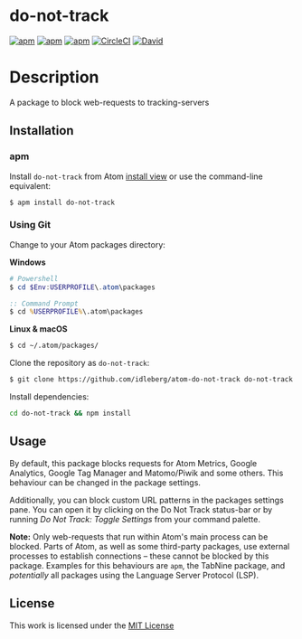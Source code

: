 # do-not-track

[![apm](https://flat.badgen.net/apm/license/do-not-track)](https://atom.io/packages/do-not-track)
[![apm](https://flat.badgen.net/apm/v/do-not-track)](https://atom.io/packages/do-not-track)
[![apm](https://flat.badgen.net/apm/dl/do-not-track)](https://atom.io/packages/do-not-track)
[![CircleCI](https://flat.badgen.net/circleci/github/idleberg/atom-do-not-track)](https://circleci.com/gh/idleberg/atom-do-not-track)
[![David](https://flat.badgen.net/david/dep/idleberg/atom-do-not-track)](https://david-dm.org/idleberg/atom-do-not-track)


# Description

A package to block web-requests to tracking-servers

## Installation

### apm

Install `do-not-track` from Atom [install view](atom://settings-view/show-package?package=do-not-track) or use the command-line equivalent:

`$ apm install do-not-track`

### Using Git

Change to your Atom packages directory:

**Windows**

```powershell
# Powershell
$ cd $Env:USERPROFILE\.atom\packages
```

```cmd
:: Command Prompt
$ cd %USERPROFILE%\.atom\packages
```

**Linux & macOS**

```bash
$ cd ~/.atom/packages/
```

Clone the repository as `do-not-track`:

```bash
$ git clone https://github.com/idleberg/atom-do-not-track do-not-track
```

Install dependencies:

```bash
cd do-not-track && npm install
```

## Usage

By default, this package blocks requests for Atom Metrics, Google Analytics, Google Tag Manager and Matomo/Piwik and some others. This behaviour can be changed in the package settings.

Additionally, you can block custom URL patterns in the packages settings pane. You can open it by clicking on the Do Not Track status-bar or by running *Do Not Track: Toggle Settings* from your command palette.

**Note:** Only web-requests that run within Atom's main process can be blocked. Parts of Atom, as well as some third-party packages, use external processes to establish connections – these cannot be blocked by this package. Examples for this behaviours are `apm`, the TabNine package, and *potentially* all packages using the Language Server Protocol (LSP).

## License

This work is licensed under the [MIT License](LICENSE)
